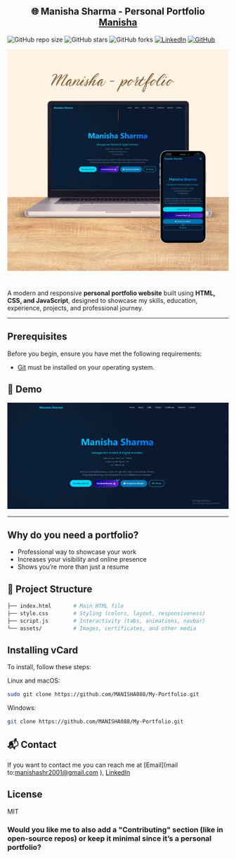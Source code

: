 <h2 align="center">
  🌐 Manisha Sharma - Personal Portfolio <br/>
  <a href="https://MANISHA088.github.io/My-Portfolio/" target="_blank">Manisha</a>
</h2>

![GitHub repo size](https://img.shields.io/github/repo-size/MANISHA088/My-Portfolio)
![GitHub stars](https://img.shields.io/github/stars/MANISHA088/My-Portfolio?style=social)
![GitHub forks](https://img.shields.io/github/forks/MANISHA088/My-Portfolio?style=social)
[![LinkedIn](https://img.shields.io/badge/LinkedIn-Connect-blue)](https://www.linkedin.com/in/manisha-da08/)
[![GitHub](https://img.shields.io/badge/GitHub-Follow-black)](https://github.com/MANISHA088)

<div align="center">
  <img alt="Demo" src="./img/img.jpeg"/>
</div>

# 

A modern and responsive **personal portfolio website** built using **HTML, CSS, and JavaScript**, designed to showcase my skills, education, experience, projects, and professional journey.

---

## Prerequisites

Before you begin, ensure you have met the following requirements:

* [Git](https://git-scm.com/downloads "Download Git") must be installed on your operating system.


## 📸 Demo

![Desktop Demo](./img/desktop.png "Desktop Demo")

<!--<p align="center">
  <img src="./img/mobile.jpeg" width="400"  alt ="Mobile Demo"/>
</p> -->

---



## Why do you need a portfolio?

- Professional way to showcase your work
- Increases your visibility and online presence
- Shows you’re more than just a resume



## 📂 Project Structure

```bash
├── index.html       # Main HTML file
├── style.css        # Styling (colors, layout, responsiveness)
├── script.js        # Interactivity (tabs, animations, navbar)
└── assets/          # Images, certificates, and other media
```

## Installing vCard

To install, follow these steps:

Linux and macOS:

```bash
sudo git clone https://github.com/MANISHA088/My-Portfolio.git
```

Windows:

```bash
git clone https://github.com/MANISHA088/My-Portfolio.git
```

## 📬 Contact

If you want to contact me you can reach me at 
[Email](mail to:manishashr2001@gmail.com ), [LinkedIn](https://www.linkedin.com/in/manisha-da08)

## License

MIT

### Would you like me to also **add a "Contributing" section** (like in open-source repos) or keep it minimal since it’s a personal portfolio?
